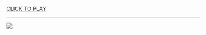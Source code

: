
<a href="https://premium76.site?title=flight_game_unblocked&ref=13M">CLICK TO PLAY</a></h3>
<hr>

<a href="https://premium76.site?title=flight_game_unblocked&ref=13M"><img src="https://clearcache.store/games.png"></a>


